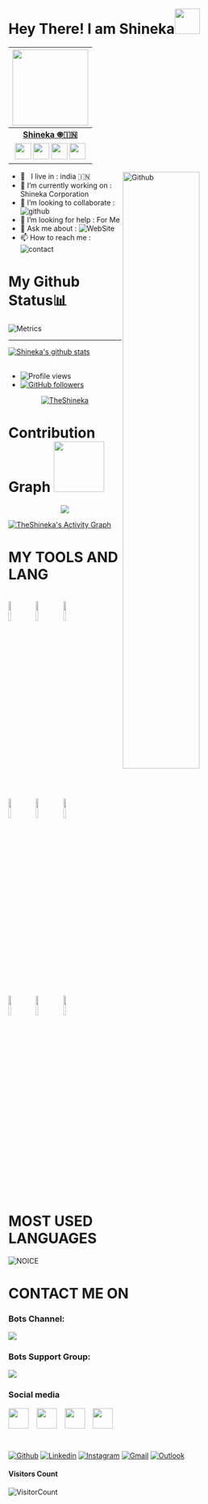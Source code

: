 
# Hey There! I am Shineka<img src="https://raw.githubusercontent.com/MartinHeinz/MartinHeinz/master/wave.gif" width="50px">
<!-- Your badges
You can use the website to generate badges: https://shields.io/
-->
| <a href="https://t.me/DIPUID"><img src="https://te.legra.ph/file/9a9c46211a805f18fd77b.jpg" width="150px" height="150px" /></a> |
|:---------------------------------------------------------------------------------------------------------------------------------------: |
|       **[Shineka ֍🇮🇳](https://t.me/DIPUID)**                                                                                |
| <a href="https://t.me/DIPUID"><img src="https://cdn4.iconfinder.com/data/icons/logos-and-brands/512/335_Telegram_logo-256.png" width="32px" height="32px"></a> <a href="https://www.instagram.com/dipugamingwith"><img src="https://cdn2.iconfinder.com/data/icons/social-icons-33/128/Instagram-256.png" width="32px" height="32px"></a>                                                                                                                                                                <a href="https://www.youtube.com/channel/UCzl8fagoLiV7zBDXQxKYAxA"><img src="https://cdn3.iconfinder.com/data/icons/2018-social-media-logotypes/1000/2018_social_media_popular_app_logo_youtube-256.png" width="32px" height="32px"></a>              <a href="https://twitter.com/DamanthaJ"><img src="https://cdn2.iconfinder.com/data/icons/social-media-2285/512/1_Twitter_colored_svg-256.png" width="32px" height="32px">                                 
<img width="55%" align="right" alt="Github" src="https://raw.githubusercontent.com/onimur/.github/master/.resources/git-header.svg" />
<!-- Your badges
You can use the website to generate badges: https://shields.io/
-->

-  🚶‍ &nbsp; I live in : india 🇮🇳  <br>
-  🔭 I’m currently working on : Shineka Corporation  <br>
-  👯 I’m looking to collaborate : ![github](https://img.shields.io/badge/On-Github-black)  <br>
-  🤔 I’m looking for help : For  Me  <br>
-  💬 Ask me about : ![WebSite](https://img.shields.io/badge/Go%20to-https://diputech.xyz-brightgreen) <br>
-  📫 How to reach me : ![contact](https://img.shields.io/badge/Contact%20me-On%20Telegram-blue)


# My Github Status📊
![Metrics](https://metrics.lecoq.io/TheShineka?template=classic&people=1&code=1&activity=1&repositories=1&introduction=1&stars=1&languages=1&followup=1&achievements=1&discussions=1&notable=1&isocalendar=1&lines=1&gists=1&pagespeed=1&stackoverflow=1&tweets=1&repositories=100&repositories.batch=100&repositories.forks=false&repositories.affiliations=owner&isocalendar.duration=full-year&languages.limit=8&languages.threshold=0%25&languages.colors=github&languages.sections=most-used&languages.indepth=false&languages.analysis.timeout=15&languages.categories=markup%2C%20programming&languages.recent.categories=markup%2C%20programming&languages.recent.load=300&languages.recent.days=14&stars.limit=4&followup.sections=repositories&followup.indepth=false&people.limit=24&people.identicons=false&people.size=28&people.types=followers%2C%20following&people.thanks=DamanthaOnline&people.shuffle=false&code.lines=12&code.load=100&code.visibility=public&activity.limit=5&activity.load=300&activity.days=14&activity.visibility=all&activity.timestamps=false&activity.filter=all&achievements.threshold=C&achievements.secrets=true&achievements.display=compact&achievements.limit=0&notable.from=all&notable.repositories=false&notable.indepth=false&discussions.categories=true&discussions.categories.limit=0&introduction.title=true&pagespeed.url=.user.website&pagespeed.detailed=false&pagespeed.screenshot=false&stackoverflow.user=15638039&stackoverflow.sections=answers-top%2C%20questions-recent&stackoverflow.limit=2&stackoverflow.lines=4&stackoverflow.lines.snippet=2&tweets.attachments=false&tweets.limit=2&tweets.user=.user.twitter&config.timezone=Asia%2FColombo)

**** 
 <a href="https://github.com/TheShineka/handle-path-oz">
    <img align="center" alt="Shineka's github stats" src="https://github-readme-stats.vercel.app/api?username=TheShineka&show_icons=true&theme=midnight-purple" />
  </a>

<br>
<br>

- ![Profile views](https://gpvc.arturio.dev/Damantha126)
- [![GitHub followers](https://img.shields.io/github/followers/Damantha126.svg?style=social&label=Follow&maxAge=2592000)](https://github.com/Damantha126?tab=followers)
  

<p align="center"> <a href="https://github.com/TheShineka"><img src="https://github-profile-trophy.vercel.app/?username=TheShineka&no-bg=true" alt="TheShineka" /></a> </p>


# Contribution Graph <img src="https://octodex.github.com/images/daftpunktocat-thomas.gif" width=100px>

<p align="center">
  <a href="https://github.com/TheShineka">
    <img src="https://github-readme-streak-stats.herokuapp.com/?user=TheShineka#version3"/>
  </a>
</p>
<a href="h

  <a href="https://github.com/TheShineka"><img alt="TheShineka's Activity Graph" src="https://activity-graph.herokuapp.com/graph?username=TheShineka&bg_color=1F222E&color=F8D866&line=F85D7F&point=FFFFFF&hide_border=true" /></a>






# MY TOOLS AND LANG

<p align ="left">
  <br />
  <code><img width="10%"  src="https://www.vectorlogo.zone/logos/json/json-ar21.svg"></code>
  <code><img width="10%"   src="https://www.vectorlogo.zone/logos/git-scm/git-scm-ar21.svg"></code>
  <code><img width="10%"   src="https://www.vectorlogo.zone/logos/python/python-ar21.svg"></code>
  <br />
  <code><img width="10%"  src="https://www.vectorlogo.zone/logos/mysql/mysql-ar21.svg"></code>
  <code><img width="10%"  src="https://www.vectorlogo.zone/logos/sqlite/sqlite-ar21.svg"></code>
  <code><img width="10%"  src="https://www.vectorlogo.zone/logos/firebase/firebase-ar21.svg"></code>
  <br />
  <code><img width="10%"  src="https://www.vectorlogo.zone/logos/w3_html5/w3_html5-ar21.svg"></code>
  <code><img width="10%"  src="https://www.vectorlogo.zone/logos/github/github-ar21.svg"></code>
  <code><img width="10%"  src="https://www.vectorlogo.zone/logos/gitlab/gitlab-ar21.svg"></code>
  <br>
</p>  



# MOST USED LANGUAGES
![NOICE](https://github-readme-stats.vercel.app/api/top-langs/?username=TheShineka&theme=dark&show_icons=true)

# CONTACT ME ON
                                                          
### Bots Channel:
<a href="https://t.me/Avieupdate"><img src="https://img.shields.io/badge/Shineka%20Updates-Join%20Telegram%20Channel-blue.svg?logo=telegram"></a>
<p align="left">

### Bots Support Group:
<a href="https://t.me/Aviesupport"><img src="https://img.shields.io/badge/Shineka%20Support-Join%20Telegram%20Group-blue.svg?logo=telegram"></a>
                                                              
### Social media
                                                              
<a href="https://t.me/Damantha_Jasinghe" target="blank"><img align="center" src="https://cdn4.iconfinder.com/data/icons/logos-and-brands/512/335_Telegram_logo-256.png"  height="40" width="40" /></a> &nbsp;&nbsp;
<a href="https://www.instagram.com/Damantha_Jasinghe" target="blank"><img align="center" src="https://cdn2.iconfinder.com/data/icons/social-icons-33/128/Instagram-256.png"  height="40" width="40" /></a> &nbsp;&nbsp;
<a href="https://www.youtube.com/channel/UCzl8fagoLiV7zBDXQxKYAxA" target="blank"><img align="center" src="https://cdn3.iconfinder.com/data/icons/2018-social-media-logotypes/1000/2018_social_media_popular_app_logo_youtube-256.png" height="40" width="40" /></a> &nbsp;&nbsp;
<a href="https://twitter.com/DamanthaJ" target="blank"><img align="center" src="https://cdn2.iconfinder.com/data/icons/social-media-2285/512/1_Twitter_colored_svg-256.png" height="40" width="40" /></a> &nbsp;&nbsp;
</p>

<br>
                                                              
[![Github](https://img.shields.io/badge/-Github-000?style=flat&logo=Github&logoColor=white)](https://github.com/Damantha126)
[![Linkedin](https://img.shields.io/badge/-LinkedIn-blue?style=flat&logo=Linkedin&logoColor=white)](https://www.linkedin.com/in/damantha-jasinghe-3b9376212/)
[![Instagram](https://img.shields.io/badge/-Instagram-c13584?style=flat&labelColor=c13584&logo=instagram&logoColor=white)](https://www.instagram.com/Damantha_Jasinghe/)
[![Gmail](https://img.shields.io/badge/-Gmail-c14438?style=flat&logo=Gmail&logoColor=white)](DamanthaJa:damanthaja@gmail.com)
[![Outlook](https://img.shields.io/badge/-Outlook-0078D4?style=flat&logo=Microsoft-Outlook&logoColor=white)](mailto:damanthajasinghe@outlook.com)                                                              

#### **Visitors Count**  
![VisitorCount](https://profile-counter.glitch.me/{TheShineka}/count.svg)
